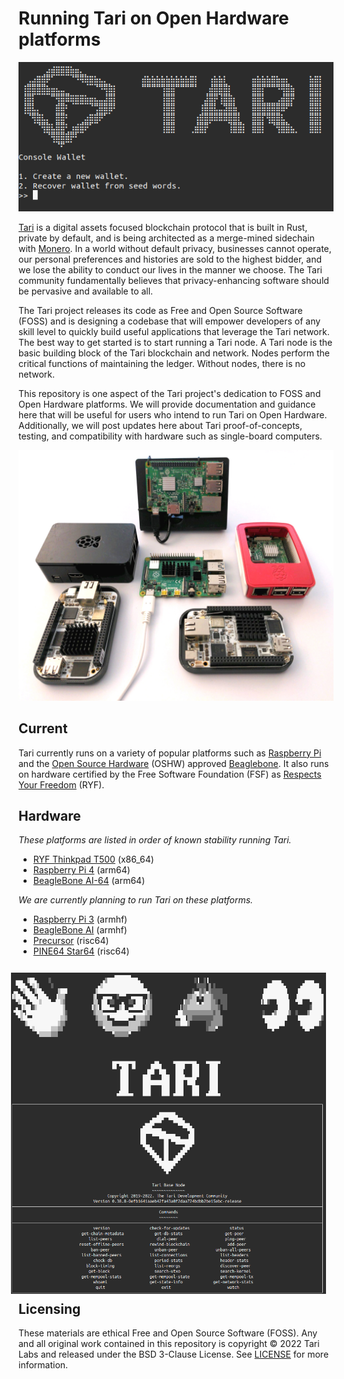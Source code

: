 # Running Tari on Open Hardware platforms

<img src="img/tari-console-wallet01.png" width="600" />

[Tari](https://tari.com) is a digital assets focused blockchain protocol that is built in Rust, private by default, and is being architected as a merge-mined sidechain with [Monero](https://monero.org). In a world without default privacy, businesses cannot operate, our personal preferences and histories are sold to the highest bidder, and we lose the ability to conduct our lives in the manner we choose. The Tari community fundamentally believes that privacy-enhancing software should be pervasive and available to all.

The Tari project releases its code as Free and Open Source Software (FOSS) and is designing a codebase that will empower developers of any skill level to quickly build useful applications that leverage the Tari network. The best way to get started is to start running a Tari node. A Tari node is the basic building block of the Tari blockchain and network. Nodes perform the critical functions of maintaining the ledger. Without nodes, there is no network.

This repository is one aspect of the Tari project's dedication to FOSS and Open Hardware platforms. We will provide documentation and guidance here that will be useful for users who intend to run Tari on Open Hardware. Additionally, we will post updates here about Tari proof-of-concepts, testing, and compatibility with hardware such as single-board computers.

<img src="img/open-hardware-devices01.jpg" width="600" />

## Current

Tari currently runs on a variety of popular platforms such as [Raspberry Pi](https://www.raspberrypi.com) and the [Open Source Hardware](https://www.oshwa.org/definition/) (OSHW) approved [Beaglebone](https://beagleboard.org/bone). It also runs on hardware certified by the Free Software Foundation (FSF) as [Respects Your Freedom](https://ryf.fsf.org) (RYF).

## Hardware 
_These platforms are listed in order of known stability running Tari._

* [RYF Thinkpad T500](fsf-ryf/Thinkpad-T500.md) (x86_64)
* [Raspberry Pi 4](raspberry-pi/Raspberry-Pi-4.md) (arm64)
* [BeagleBone AI-64](beaglebone/BeagleBone-AI.md) (arm64)

_We are currently planning to run Tari on these platforms._
* [Raspberry Pi 3](raspberry-pi/Raspberry-Pi-3.md) (armhf)
* [BeagleBone AI](beaglebone/BeagleBone-AI.md) (armhf)
* [Precursor](risc-v/Precursor.md) (risc64)
* [PINE64 Star64](risc-v/Star64.md) (risc64)

<img src="img/tari-base-node.png" width="600" style="float:right;text-align:right;padding:12px;" />

## Licensing

These materials are ethical Free and Open Source Software (FOSS). Any and all original work contained in this repository is copyright &copy; 2022 Tari Labs and released under the BSD 3-Clause License. See [LICENSE](LICENSE) for more information.
